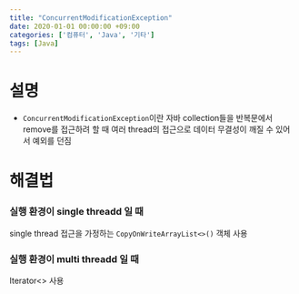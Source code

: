 ```yaml
---
title: "ConcurrentModificationException"
date: 2020-01-01 00:00:00 +09:00
categories: ['컴퓨터', 'Java', '기타']
tags: [Java]
---
```


# 설명
- `ConcurrentModificationException`이란 자바 collection들을 반복문에서 remove를 접근하려 할 때 여러 thread의 접근으로 데이터 무결성이 깨질 수 있어서 예외를 던짐

# 해결법
### 실행 환경이 single threadd 일 때
single thread 접근을 가정하는 `CopyOnWriteArrayList<>()` 객체 사용
### 실행 환경이 multi threadd 일 때
Iterator<> 사용